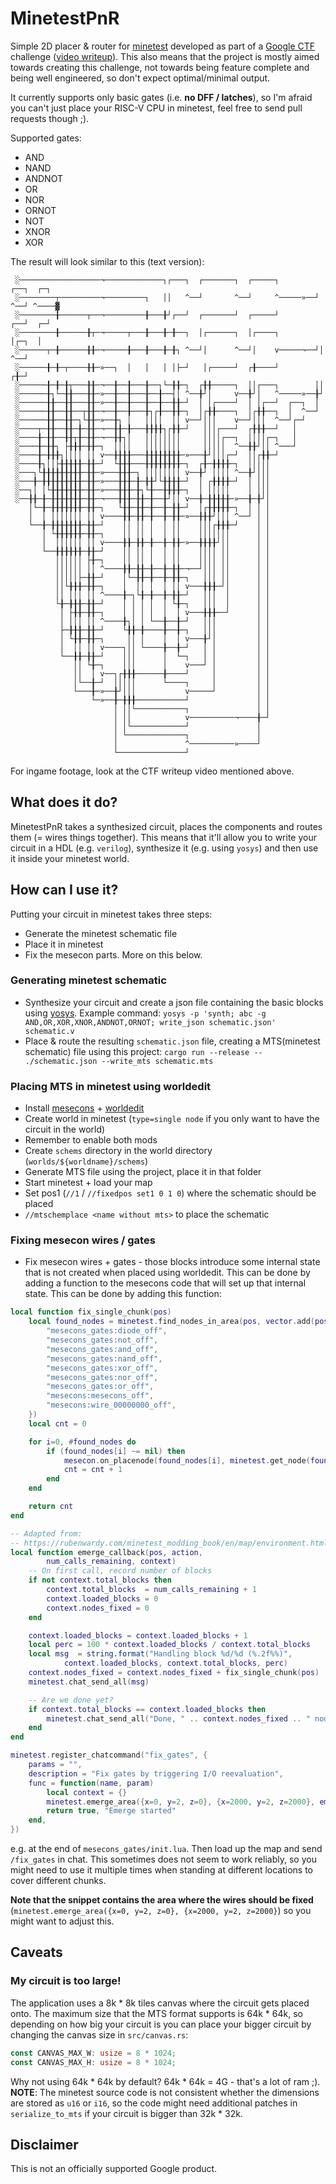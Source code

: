 # MinetestPnR
Simple 2D placer & router for [minetest] developed as part of a [Google CTF] challenge ([video writeup](https://www.youtube.com/watch?v=nI8Q1bqT8QU)).
This also means that the project is mostly aimed towards creating this challenge,
not towards being feature complete and being well engineered, so don't expect
optimal/minimal output.

It currently supports only basic gates (i.e. **no DFF / latches**), so I'm afraid you
can't just place your RISC-V CPU in minetest, feel free to send pull requests though ;).

Supported gates:
 - AND
 - NAND
 - ANDNOT
 - OR
 - NOR
 - ORNOT
 - NOT
 - XNOR
 - XOR

The result will look similar to this (text version):
```Text
 ░──────────────────¬─────────────┐┌───┐  ┌───────┐  ┌─────┐        ┌──┐  ┌─┐
 ░────────┬─────────¬─────────┐   ││   ^──┘       ^──┘     ^─────»──┘  ^──┘ ^────▓
 ░────────╂──────┬──¬─────────╂───╂┘┌──┘  ┌───────┘  ┌─────┘        ┌──┘  ┌─┘
 ░────────╂──────╂┬─¬─────┬───╂───╂─╂──┐  │┌──────┐  │┌────┐        │┌─┐  │
 ░──────┬─╂──────╂╂─¬─────╂───╂───╂─╂┐ ^──┘│      ^──┘│    v─────¬──┘│ ^──┘
 ░──────╂─╂─┬────╂╂─»──┐  │   │   │ │├─┘   │┌─────┘  ┌╂────┘        ┌╂─┘
 ░──────╂─╂─╂┬───╂╂─¬──╂──╂───╂──┐└─╂╂─┐  ┌╂╂─────┐  ││┌───┐        ││
 ░──────╂┐└─╂╂───╂╂─»──╂──╂───╂──╂──┤│ ^──╂┘│     v──╂┘│   ^─────»──╂┘
 ░──────╂╂──╂╂───╂╂─»──╂──╂───╂──╂──╂╂─┘  │ │┌────┘  │ │┌──┘  ┌──┐  │
 ░──────╂╂──╂╂──┬╂╂─¬──╂──╂───╂┐┌╂──╂╂─┐  │┌╂╂────┐  │┌╂╂──┐  │  ^──┘
 ░──────╂╂──╂╂─┐└╂╂─»──╂┐ │   ││││  ││ v──┘│││    v──┘│││  ^──┘┌─┘
 ░────┬─╂╂──╂╂─╂─╂╂─¬──╂╂─╂───╂╂╂╂┐┌╂╂─┘   │││┌───┘  ┌╂╂╂──┘   │
 ░────╂─╂╂──╂╂┬╂─╂╂─¬──╂╂┐│   ││││││││     ││││┌──┐  ││││┌─┐   │
 ░────╂─╂╂┐ ├╂╂╂─╂╂─┐  ││││   ││││││││     │││││  ^──╂╂┘││ ^───┘
 ░────╂─╂╂╂┐││││ ││ v──╂╂╂╂───╂╂╂╂╂╂╂╂─»───╂┘│││┌─┘  ││┌╂╂─┘
 ░────╂┐││├╂╂╂╂╂─╂╂─┘  └╂╂╂───╂╂╂╂╂╂╂╂─┐  ┌╂─╂╂╂╂─┐  │││││
 ░───┐└╂╂╂╂╂╂╂╂╂─╂╂─»───╂╂╂─┐ ││││││││ v──╂┘ ││││ ^──╂┘│││
 ░───╂─╂╂╂╂╂╂╂╂╂─╂╂─»───╂╂╂─╂─╂╂┘└╂╂╂╂─┘  │ ┌╂╂╂╂─┘  │ │││
 ░──┐│ │└╂╂╂╂╂╂╂─╂╂─»───╂╂╂─╂┐└╂──╂╂╂╂─┐  │ │││││    │ │││
 ░──╂╂─╂─╂╂╂╂╂╂╂─╂╂─¬───╂╂╂─╂╂─╂──╂┘││ v──╂─╂╂╂╂╂─»──╂─╂┘│
    │└─╂─╂╂╂╂╂╂╂─╂╂─┐   └╂╂─╂╂─╂──╂─╂╂─┘  │┌╂╂╂╂╂─┐  │ │ │
    │  │ │││││││ ││ v────╂╂─╂╂─╂──╂─╂╂─»──╂╂╂┘│││ ^──┘ │ │
    └──╂─╂╂╂╂╂╂╂─╂╂─┘    ││ ││ │  │ ││    │││┌╂╂╂─┘    │ │
       │ └╂╂╂╂╂╂─╂╂─┐    ││ ││ │  │ ││    │││││││      │ │
       │  ││││││ ││ v────╂╂─╂╂─╂──╂─╂╂─»──╂╂╂╂┘││      │ │
       └──╂╂╂╂╂╂─╂╂─┘    ││ ││ │  │ ││    ││││ ││      │ │
          ││││││ ├╂─┐    ││ ││ │  │ ││    ││││ ││      │ │
          ││││││ ││ ^────╂╂─╂╂─╂──╂─╂╂─¬──┘│││ ││      │ │
          │││││├─╂╂─┘    │└─╂╂─╂──╂─╂╂─┐   │││ ││      │ │
          ││└╂╂╂─╂╂─┐    │  ││ │  │ ││ v───╂╂╂─┘│      │ │
          ││ │││ ││ ^────╂─┐└╂─╂──╂─╂╂─┘   │││  │      │ │
          └╂─╂╂╂─╂╂─┘    │ │ │ │  │ └╂─┐   │││  │      │ │
           │ ├╂╂─╂╂─┐    │ │ │ │  │  │ v───╂╂╂──┘      │ │
           │ │││ ││ ^────╂┐│ │ └──╂──╂─┘   │││         │ │
           ├─╂╂╂─╂╂─┘    └╂╂─╂────╂──╂─┐   │││         │ │
           │ └╂╂─╂╂─┐     ││ │    │  │ v───╂┘│         │ │
           │  ││ ││ v────┐││ └────╂──╂─┘   │ │         │ │
           └──╂╂─╂╂─┘    │││      │  └─┐   │ │         │ │
              ││ └╂─┐    │││      │    v───┘ │         │ │
              ││  │ v──┐┌╂╂╂──────╂────┘     │         │ │
              │└──╂─┘  │││││      └────┐     │         │ │
              └───╂─»──╂┘│││           v─────┘         │ │
                  └─»──╂─╂╂╂───────────┘               │ │
                       │ ││└───────────┐               │ │
                       │ ││            v──────────¬────╂─┘
                       │ │└────────────┘               │
                       │ └─────────────┐               │
                       │               ^──────────»────┘
                       └───────────────┘
```

For ingame footage, look at the CTF writeup video mentioned above.

## What does it do?
MinetestPnR takes a synthesized circuit, places the components and routes them (= wires things together).
This means that it'll allow you to write your circuit in a HDL (e.g. `verilog`), synthesize it (e.g. using `yosys`)
and then use it inside your minetest world.

## How can I use it?
Putting your circuit in minetest takes three steps:
 - Generate the minetest schematic file
 - Place it in minetest
 - Fix the mesecon parts. More on this below.

### Generating minetest schematic
- Synthesize your circuit and create a json file containing the basic blocks using [yosys].
  Example command: `yosys -p 'synth; abc -g AND,OR,XOR,XNOR,ANDNOT,ORNOT; write_json schematic.json' schematic.v`
- Place & route the resulting `schematic.json` file, creating a MTS(minetest schematic) file using this project:
  `cargo run --release -- ./schematic.json --write_mts schematic.mts`

### Placing MTS in minetest using worldedit
- Install [mesecons] + [worldedit]
- Create world in minetest (`type=single node` if you only want to have the circuit in the world)
- Remember to enable both mods
- Create `schems` directory in the world directory (`worlds/${worldname}/schems`)
- Generate MTS file using the project, place it in that folder
- Start minetest + load your map
- Set pos1 (`//1` / `//fixedpos set1 0 1 0`) where the schematic should be placed
- `//mtschemplace <name without mts>` to place the schematic

### Fixing mesecon wires / gates
- Fix mesecon wires + gates - those blocks introduce some internal state that is not created when
  placed using worldedit. This can be done by adding a function to the mesecons code that will
  set up that internal state. This can be done by adding this function:

```lua
local function fix_single_chunk(pos)
    local found_nodes = minetest.find_nodes_in_area(pos, vector.add(pos, { x = 16, y = 16, z = 16 }), {
        "mesecons_gates:diode_off",
        "mesecons_gates:not_off",
        "mesecons_gates:and_off",
        "mesecons_gates:nand_off",
        "mesecons_gates:xor_off",
        "mesecons_gates:nor_off",
        "mesecons_gates:or_off",
        "mesecons:mesecons_off",
        "mesecons:wire_00000000_off",
    })
    local cnt = 0

    for i=0, #found_nodes do
        if (found_nodes[i] ~= nil) then
            mesecon.on_placenode(found_nodes[i], minetest.get_node(found_nodes[i]))
            cnt = cnt + 1
        end
    end

    return cnt
end

-- Adapted from:
-- https://rubenwardy.com/minetest_modding_book/en/map/environment.html
local function emerge_callback(pos, action,
        num_calls_remaining, context)
    -- On first call, record number of blocks
    if not context.total_blocks then
        context.total_blocks  = num_calls_remaining + 1
        context.loaded_blocks = 0
        context.nodes_fixed = 0
    end

    context.loaded_blocks = context.loaded_blocks + 1
    local perc = 100 * context.loaded_blocks / context.total_blocks
    local msg  = string.format("Handling block %d/%d (%.2f%%)",
            context.loaded_blocks, context.total_blocks, perc)
    context.nodes_fixed = context.nodes_fixed + fix_single_chunk(pos)
    minetest.chat_send_all(msg)

    -- Are we done yet?
    if context.total_blocks == context.loaded_blocks then
        minetest.chat_send_all("Done, " .. context.nodes_fixed .. " nodes fixed")
    end
end

minetest.register_chatcommand("fix_gates", {
    params = "",
    description = "Fix gates by triggering I/O reevaluation",
    func = function(name, param)
        local context = {}
        minetest.emerge_area({x=0, y=2, z=0}, {x=2000, y=2, z=2000}, emerge_callback, context)
        return true, "Emerge started"
    end,
})
```

e.g. at the end of `mesecons_gates/init.lua`.
Then load up the map and send `/fix_gates` in chat.
This sometimes does not seem to work reliably, so you might need to use it multiple
times when standing at different locations to cover different chunks.

**Note that the snippet contains the area where the wires should be fixed** (`minetest.emerge_area({x=0, y=2, z=0}, {x=2000, y=2, z=2000}`)
so you might want to adjust this.

## Caveats
### My circuit is too large!
The application uses a 8k * 8k tiles canvas where the circuit gets placed onto.
The maximum size that the MTS format supports is 64k * 64k, so depending on how
big your circuit is you can place your bigger circuit by changing the canvas
size in `src/canvas.rs`:
```rust
const CANVAS_MAX_W: usize = 8 * 1024;
const CANVAS_MAX_H: usize = 8 * 1024;
```

Why not using 64k * 64k by default? 64k * 64k = 4G - that's a lot of ram ;).
**NOTE**: The minetest source code is not consistent whether the dimensions are
stored as `u16` or `i16`, so the code might need additional patches in
`serialize_to_mts` if your circuit is bigger than 32k * 32k.

## Disclaimer
This is not an officially supported Google product.

[minetest]: http://www.minetest.net/
[worldedit]: https://github.com/Uberi/Minetest-WorldEdit
[mesecons]: http://mesecons.net/
[yosys]: http://www.clifford.at/yosys/
[Google CTF]: https://capturetheflag.withgoogle.com
